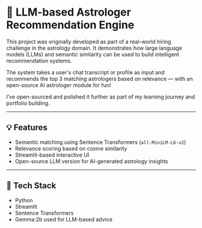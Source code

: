 # 🔮 LLM-based Astrologer Recommendation Engine

This project was originally developed as part of a real-world hiring challenge in the astrology domain. It demonstrates how large language models (LLMs) and semantic similarity can be used to build intelligent recommendation systems.

The system takes a user's chat transcript or profile as input and recommends the top 3 matching astrologers based on relevance — with an open-source AI astrologer module for fun!

I’ve open-sourced and polished it further as part of my learning journey and portfolio building.



---

## 💡 Features

- Semantic matching using Sentence Transformers (`all-MiniLM-L6-v2`)
- Relevance scoring based on cosine similarity
- Streamlit-based interactive UI
- Open-source LLM version for AI-generated astrology insights


---

## 🧰 Tech Stack

- Python
- Streamlit
- Sentence Transformers
- Gemma:2b used for LLM-based advice
